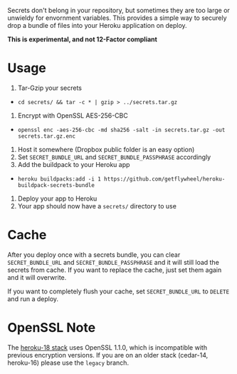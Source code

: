 Secrets don't belong in your repository, but sometimes they are too large or unwieldy for envornment variables.  This provides a simple way to securely drop a bundle of files into your Heroku application on deploy.

__This is experimental, and not 12-Factor compliant__

# Usage

1. Tar-Gzip your secrets
  * `cd secrets/ && tar -c * | gzip > ../secrets.tar.gz`
1. Encrypt with OpenSSL AES-256-CBC
  * `openssl enc -aes-256-cbc -md sha256 -salt -in secrets.tar.gz -out secrets.tar.gz.enc`
1. Host it somewhere (Dropbox public folder is an easy option)
1. Set `SECRET_BUNDLE_URL` and `SECRET_BUNDLE_PASSPHRASE` accordingly
1. Add the buildpack to your Heroku app
  * `heroku buildpacks:add -i 1 https://github.com/getflywheel/heroku-buildpack-secrets-bundle`
1. Deploy your app to Heroku
1. Your app should now have a `secrets/` directory to use

# Cache

After you deploy once with a secrets bundle, you can clear `SECRET_BUNDLE_URL` and `SECRET_BUNDLE_PASSPHRASE` and it will still load the secrets from cache.  If you want to replace the cache, just set them again and it will overwrite.

If you want to completely flush your cache, set `SECRET_BUNDLE_URL` to `DELETE` and run a deploy.

# OpenSSL Note

The [heroku-18 stack](https://devcenter.heroku.com/articles/stack-packages) uses OpenSSL 1.1.0, which is incompatible with previous encryption versions.  If you are on an older stack (cedar-14, heroku-16) please use the `legacy` branch.
